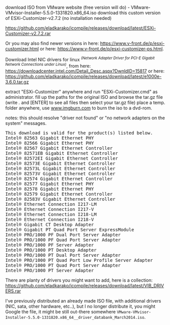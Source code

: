 download ISO from VMware website (free version will do) - VMware-VMvisor-Installer-5.5.0-1331820.x86_64.iso
download this custom version of ESXi-Customizer-v2.7.2 (no installation needed) 

<a href="https://github.com/eladkarako/icompile/releases/download/latest/ESXi-Customizer-v2.7.2.rar">https://github.com/eladkarako/icompile/releases/download/latest/ESXi-Customizer-v2.7.2.rar</a>

Or you may also find newer versions in here: <a href="https://www.v-front.de/p/esxi-customizer.html">https://www.v-front.de/p/esxi-customizer.html</a> or here: <a href="https://www.v-front.de/p/esxi-customizer-ps.html">https://www.v-front.de/p/esxi-customizer-ps.html</a>.


Download Intel NIC drivers for linux <sup><em>(Network Adapter Driver for PCI-E Gigabit Network Connections under Linux)</em></sup>, from here: <a href="https://downloadcenter.intel.com/Detail_Desc.aspx?DwnldID=15817">https://downloadcenter.intel.com/Detail_Desc.aspx?DwnldID=15817</a> or here: <a href="https://github.com/eladkarako/icompile/releases/download/latest/e1000e-3.6.0.tar.gz">https://github.com/eladkarako/icompile/releases/download/latest/e1000e-3.6.0.tar.gz</a>


extract "ESXi-Customizer" anywhere and run "ESXi-Customizer.cmd" as administrator.
fill up the paths for the original ISO and browse the tar.gz file (write *.* and [ENTER] to see all files then select your tar.gz file)
place a temp. folder anywhere, use www.imgburn.com to burn the iso to a dvd-rom.

notes:
this should resolve "driver not found" or "no network adapters on the system" messages.
<pre>
This download is valid for the product(s) listed below.
Intel® 82563 Gigabit Ethernet PHY
Intel® 82566 Gigabit Ethernet PHY
Intel® 82567 Gigabit Ethernet Controller
Intel® 82571EB Gigabit Ethernet Controller
Intel® 82572EI Gigabit Ethernet Controller
Intel® 82573E Gigabit Ethernet Controller
Intel® 82573L Gigabit Ethernet Controller
Intel® 82573V Gigabit Ethernet Controller
Intel® 82574 Gigabit Ethernet Controller
Intel® 82577 Gigabit Ethernet PHY
Intel® 82578 Gigabit Ethernet PHY
Intel® 82579 Gigabit Ethernet Controller
Intel® 82583V Gigabit Ethernet Controller
Intel® Ethernet Connection I217-LM
Intel® Ethernet Connection I217-V
Intel® Ethernet Connection I218-LM
Intel® Ethernet Connection I218-V
Intel® Gigabit CT Desktop Adapter
Intel® Gigabit PT Quad Port Server ExpressModule
Intel® PRO/1000 PF Dual Port Server Adapter
Intel® PRO/1000 PF Quad Port Server Adapter
Intel® PRO/1000 PF Server Adapter
Intel® PRO/1000 PT Desktop Adapter
Intel® PRO/1000 PT Dual Port Server Adapter
Intel® PRO/1000 PT Quad Port Low Profile Server Adapter
Intel® PRO/1000 PT Quad Port Server Adapter
Intel® PRO/1000 PT Server Adapter 
</pre>

There are planty of drivers you might want to add, 
here is a collection: 
<a href="https://github.com/eladkarako/icompile/releases/download/latest/VIB_DRIVERS.rar">https://github.com/eladkarako/icompile/releases/download/latest/VIB_DRIVERS.rar</a>


I've previously distributed an already made ISO file, 
with additional drivers (NIC, sata, other hardware, etc..), 
but I no longer distribute it, 
you might Google the file, it might be still out-there somewhere <code>VMware-VMvisor-Installer-5.5.0-1331820.x86_64__driver_databank_March2014.iso</code>.

